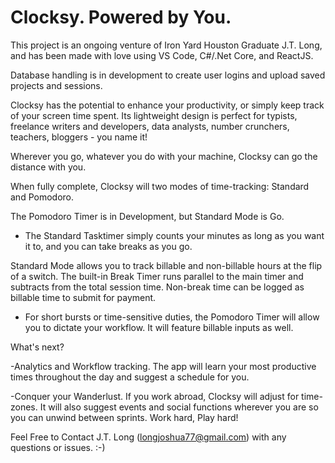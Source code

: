 # Clocksy. Powered by You.

This project is an ongoing venture of Iron Yard Houston Graduate J.T. Long, and has been made with love using VS Code, C#/.Net Core, and ReactJS. 

Database handling is in development to create user logins and upload saved projects and sessions.

Clocksy has the potential to enhance your productivity, or simply keep track of your screen time spent.
Its lightweight design is perfect for typists, freelance writers and developers, data analysts, number crunchers, teachers, bloggers - you name it!

Wherever you go, whatever you do with your machine, Clocksy can go the distance with you.

When fully complete, Clocksy will two modes of time-tracking: Standard and Pomodoro.

The Pomodoro Timer is in Development, but Standard Mode is Go.

- The Standard Tasktimer simply counts your minutes as long as you want it to, and you can take breaks as you go.

Standard Mode allows you to track billable and non-billable hours at the flip of a switch.
The built-in Break Timer runs parallel to the main timer and subtracts from the total session time.
Non-break time can be logged as billable time to submit for payment.

- For short bursts or time-sensitive duties, the Pomodoro Timer will allow you to dictate your workflow. It will feature billable inputs as well.

What's next? 

-Analytics and Workflow tracking.
The app will learn your most productive times throughout the day and suggest a schedule for you.

-Conquer your Wanderlust.
If you work abroad, Clocksy will adjust for time-zones. It will also suggest events and social functions wherever you are so you can unwind between sprints. Work hard, Play hard!

Feel Free to Contact J.T. Long (longjoshua77@gmail.com) with any questions or issues. :-)

